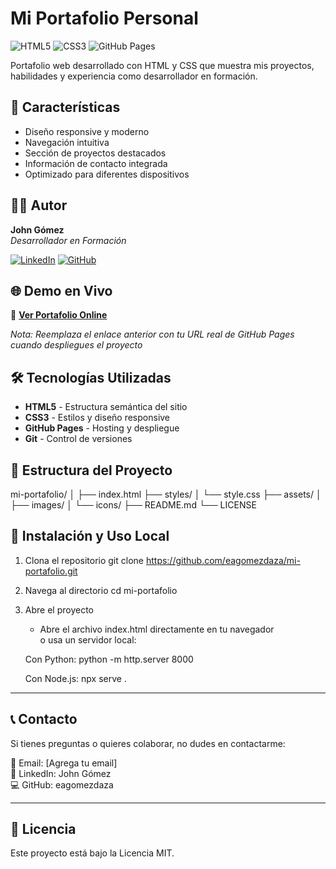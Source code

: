 # Mi Portafolio Personal

![HTML5](https://img.shields.io/badge/HTML5-E34F26?style=for-the-badge&logo=html5&logoColor=white)
![CSS3](https://img.shields.io/badge/CSS3-1572B6?style=for-the-badge&logo=css3&logoColor=white)
![GitHub Pages](https://img.shields.io/badge/GitHub%20Pages-222222?style=for-the-badge&logo=githubpages&logoColor=white)

Portafolio web desarrollado con HTML y CSS que muestra mis proyectos, habilidades y experiencia como desarrollador en formación.

## 🚀 Características

- Diseño responsive y moderno
- Navegación intuitiva
- Sección de proyectos destacados
- Información de contacto integrada
- Optimizado para diferentes dispositivos

## 👨‍💻 Autor

**John Gómez**  
*Desarrollador en Formación*

[![LinkedIn](https://img.shields.io/badge/LinkedIn-0A66C2?style=for-the-badge&logo=linkedin&logoColor=white)](https://www.linkedin.com/in/eagomezdaza/)
[![GitHub](https://img.shields.io/badge/GitHub-181717?style=for-the-badge&logo=github&logoColor=white)](https://github.com/eagomezdaza)

## 🌐 Demo en Vivo

🔗 **[Ver Portafolio Online](https://eagomezdaza.github.io/mi-portafolio/)**

*Nota: Reemplaza el enlace anterior con tu URL real de GitHub Pages cuando despliegues el proyecto*

## 🛠️ Tecnologías Utilizadas

- **HTML5** - Estructura semántica del sitio
- **CSS3** - Estilos y diseño responsive
- **GitHub Pages** - Hosting y despliegue
- **Git** - Control de versiones

## 📁 Estructura del Proyecto
mi-portafolio/
│
├── index.html
├── styles/
│ └── style.css
├── assets/
│ ├── images/
│ └── icons/
├── README.md
└── LICENSE


## 🚀 Instalación y Uso Local

1. Clona el repositorio
   git clone https://github.com/eagomezdaza/mi-portafolio.git

2. Navega al directorio
   cd mi-portafolio

3. Abre el proyecto
   - Abre el archivo index.html directamente en tu navegador  
   o usa un servidor local:

   Con Python:
   python -m http.server 8000

   Con Node.js:
   npx serve .

---------------------------------------

## 📞 Contacto

Si tienes preguntas o quieres colaborar, no dudes en contactarme:

📧 Email: [Agrega tu email]  
💼 LinkedIn: John Gómez  
💻 GitHub: eagomezdaza  

---------------------------------------

## 📄 Licencia

Este proyecto está bajo la Licencia MIT.
   
